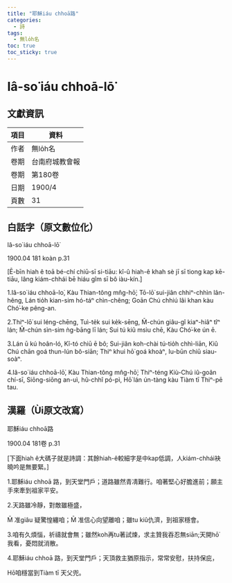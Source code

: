 ```yaml
---
title: "耶穌iáu chhoā路"
categories:
  - 詩
tags:
  - 無lo̍h名
toc: true
toc_sticky: true
---
```


# Iâ-so͘ iáu chhoā-lō͘

## 文獻資訊

| 項目 | 資料 |
|---|---|
| 作者 | 無lo̍h名 |
| 卷期 | 台南府城教會報 |
| 卷期 | 第180卷 |
| 日期 | 1900/4 |
| 頁數 | 31 |

## 白話字（原文數位化）

Iâ-so͘ iáu chhoā-lō͘

1900.04 181 koàn p.31

[Ē-bīn hiah ê toā bé-chí chiū-sī si-tiāu: kî-û hiah-ê khah sè jī sī tiong kap kē-tiāu, lâng kiám-chhái bē hiáu gîm sī bô iàu-kín.]

1.Iâ-so͘ iáu chhoā-lo͘, Kàu Thian-tông mn̂g-hō͘; Tō-lō͘ sui-jiân chhiⁿ-chhìn lân-hêng, Lán tio̍h kian-sim hó-táⁿ chìn-chêng; Goān Chú chhiú lâi khan kàu Chó͘-ke pêng-an.

2.Thiⁿ-lō͘ sui léng-chēng, Tuì-te̍k sui ke̍k-sēng, M̄-chún giâu-gî kiaⁿ-hiâⁿ tîⁿ lán; M̄-chún sìn-sim ǹg-bāng lī lán; Sui tú kiû msìu chē, Kàu Chó͘-ke ún ē.

3.Lán ū kú hoân-ló, Kî-tó chiū ē bô; Sui-jiân koh-chài tú-tio̍h chhì-liān, Kiû Chú chān goá thun-lún bô-siān; Thiⁿ khui hō͘ goá khoàⁿ, Iu-būn chiū siau-soàⁿ.

4.Iâ-so͘ iáu chhoā-lō͘, Kàu Thian-tông mn̂g-hō͘; Thiⁿ-téng Kiù-Chú iû-goân chí-sī, Siōng-siōng an-uì, hû-chhî pó-pì, Hō͘ lán ún-tàng kàu Tiàm tī Thiⁿ-pē tau.

## 漢羅（Ùi原文改寫）

耶穌iáu chhoā路

1900.04 181卷 p.31

[下面hiah ê大碼子就是詩調：其餘hiah-ê較細字是中kap低調，人kiám-chhái袂曉吟是無要緊。]

1.耶穌iáu chhoā 路，到天堂門戶；道路雖然青凊難行。咱著堅心好膽進前；願主手來牽到祖家平安。

2.天路雖冷靜，對敵雖極盛，

M̄ 准giâu 疑驚惶纏咱；M̄ 准信心向望離咱；雖tu kiû仇濟，到祖家穩會。

3.咱有久煩惱，祈禱就會無；雖然koh再tu著試煉，求主贊我吞忍無siān;天開hō͘ 我看，憂悶就消散。

4.耶穌iáu chhoā 路，到天堂門戶；天頂救主猶原指示，常常安慰，扶持保庇，

Hō͘咱穩當到Tiàm tī 天父兜。
